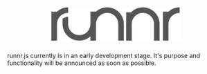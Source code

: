 <h1 align="center"><img src="logo.png" alt="runnr" width="300" /></h1>

runnr.js currently is in an early development stage. It's purpose and functionality will be announced as soon as possible.
